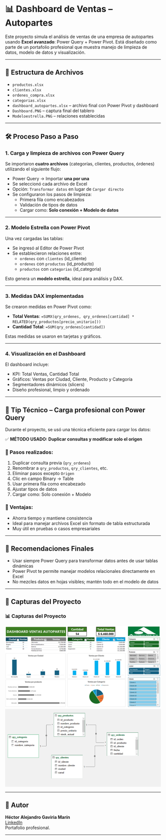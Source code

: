 
# 📊 Dashboard de Ventas – Autopartes

Este proyecto simula el análisis de ventas de una empresa de autopartes usando **Excel avanzado**: Power Query + Power Pivot. Está diseñado como parte de un portafolio profesional que muestra manejo de limpieza de datos, modelo de datos y visualización.

---

## 🧩 Estructura de Archivos

- `productos.xlsx`
- `clientes.xlsx`
- `ordenes_compra.xlsx`
- `categorias.xlsx`
- `dashboard_autopartes.xlsx` – archivo final con Power Pivot y dashboard
- `Dashboard.PNG` – captura final del tablero
- `Modeloestrella.PNG` – relaciones establecidas

---

## 🛠️ Proceso Paso a Paso

### 1. Carga y limpieza de archivos con Power Query

Se importaron **cuatro archivos** (categorías, clientes, productos, órdenes) utilizando el siguiente flujo:

- Power Query → Importar **una por una**
- Se seleccionó cada archivo de Excel
- Opción: `Transformar datos` en lugar de `Cargar directo`
- Se configuraron los pasos de limpieza:
  - Primera fila como encabezados
  - Validación de tipos de datos
  - Cargar como: **Solo conexión + Modelo de datos**

---

### 2. Modelo Estrella con Power Pivot

Una vez cargadas las tablas:

- Se ingresó al Editor de Power Pivot
- Se establecieron relaciones entre:
  - `ordenes` con `clientes` (id_cliente)
  - `ordenes` con `productos` (id_producto)
  - `productos` con `categorias` (id_categoria)

Esto genera un **modelo estrella**, ideal para análisis y DAX.

---

### 3. Medidas DAX implementadas

Se crearon medidas en Power Pivot como:

- **Total Ventas**: `=SUMX(qry_ordenes, qry_ordenes[cantidad] * RELATED(qry_productos[precio_unitario]))`
- **Cantidad Total**: `=SUM(qry_ordenes[cantidad])`

Estas medidas se usaron en tarjetas y gráficos.

---

### 4. Visualización en el Dashboard

El dashboard incluye:

- KPI: Total Ventas, Cantidad Total
- Gráficos: Ventas por Ciudad, Cliente, Producto y Categoría
- Segmentadores dinámicos (slicers)
- Diseño profesional, limpio y ordenado

---

## 🧠 Tip Técnico – Carga profesional con Power Query

Durante el proyecto, se usó una técnica eficiente para cargar los datos:

✅ **MÉTODO USADO: Duplicar consultas y modificar solo el origen**

### 🔁 Pasos realizados:

1. Duplicar consulta previa (`qry_ordenes`)
2. Renombrar a `qry_productos`, `qry_clientes`, etc.
3. Eliminar pasos excepto `Origen`
4. Clic en campo Binary → Table
5. Usar primera fila como encabezado
6. Ajustar tipos de datos
7. Cargar como: Solo conexión + Modelo

### 🎯 Ventajas:

- Ahorra tiempo y mantiene consistencia
- Ideal para manejar archivos Excel sin formato de tabla estructurada
- Muy útil en pruebas o casos empresariales

---

## 📝 Recomendaciones Finales

- Usar siempre Power Query para transformar datos antes de usar tablas dinámicas
- Power Pivot te permite manejar modelos relacionales directamente en Excel
- No mezcles datos en hojas visibles; mantén todo en el modelo de datos

---

## 📁 Capturas del Proyecto

### 📊 Capturas del Proyecto
![Dashboard de Ventas](img/Dashboard.PNG)
![Modelo Estrella en Power Pivot](img/Modeloestrella.PNG)

---

## 🧳 Autor

**Héctor Alejandro Gaviria Marín**  
[LinkedIn](https://www.linkedin.com/in/hector-alejandro-gaviria-marin-43296265)  
Portafolio profesional.

---
